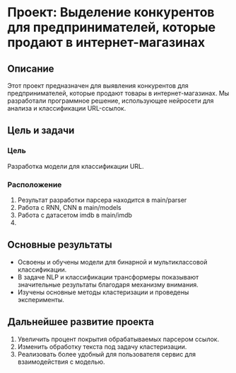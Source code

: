 # Проект: Выделение конкурентов для предпринимателей, которые продают в интернет-магазинах
 

## Описание

Этот проект предназначен для выявления конкурентов для предпринимателей, которые продают товары в интернет-магазинах. Мы разработали программное решение, использующее нейросети для анализа и классификации URL-ссылок.

## Цель и задачи

### Цель

Разработка модели для классификации URL.

### Расположение

1. Результат разработки парсера находится в main/parser
2. Работа с RNN, CNN в main/models
3. Работа с датасетом imdb в main/imdb
4. 

## Основные результаты

- Освоены и обучены модели для бинарной и мультиклассовой классификации.
- В задаче NLP и классификации трансформеры показывают значительные результаты благодаря механизму внимания.
- Изучены основные методы кластеризации и проведены эксперименты.

## Дальнейшее развитие проекта

1. Увеличить процент покрытия обрабатываемых парсером ссылок.
2. Изменить обработку текста под задачу кластеризации.
3. Реализовать более удобный для пользователя сервис для взаимодействия с моделью.
